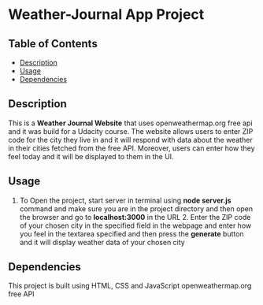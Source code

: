 # Weather-Journal App Project

## Table of Contents  

* [Description](#Description)  
* [Usage](#Usage)   
* [Dependencies](#Dependencies) 

## Description  

This is a **Weather Journal Website** that uses openweathermap.org free api and it was build for a Udacity course. The website allows users to enter ZIP code for the city they live in and it will respond with data about the weather in their cities fetched from the free API. Moreover, users can enter how they feel today and it will be displayed to them in the UI.

## Usage  

1. To Open the project, start server in terminal using **node server.js** command and make sure you are in the project directory and then open the browser and go to **localhost:3000** in the URL     2. Enter the ZIP code of your chosen city in the specified field in the webpage and enter how you feel in the textarea specified and then press the **generate** button and it will display weather data of your chosen city  

## Dependencies  

This project is built using HTML, CSS and JavaScript openweathermap.org free API 

